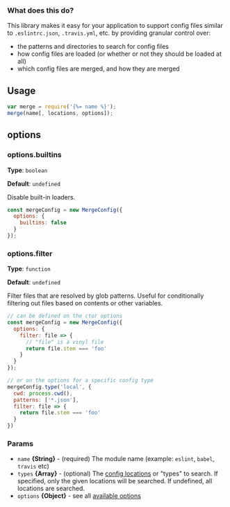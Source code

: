 ### What does this do?

This library makes it easy for your application to support config files similar to `.eslintrc.json`, `.travis.yml`, etc. by providing granular control over:

- the patterns and directories to search for config files
- how config files are loaded (or whether or not they should be loaded at all)
- which config files are merged, and how they are merged


## Usage

```js
var merge = require('{%= name %}');
merge(name[, locations, options]);
```

## options

### options.builtins

**Type**: `boolean`

**Default**: `undefined`

Disable built-in loaders.

```js
const mergeConfig = new MergeConfig({
  options: {
    builtins: false
  }  
});
```

### options.filter

**Type**: `function`

**Default**: `undefined`

Filter files that are resolved by glob patterns. Useful for conditionally filtering out files based on contents or other variables.

```js
// can be defined on the ctor options
const mergeConfig = new MergeConfig({
  options: {
    filter: file => {
      // "file" is a vinyl file
      return file.stem === 'foo'
    }
  }  
});

// or on the options for a specific config type
mergeConfig.type('local', {
  cwd: process.cwd(),
  patterns: ['*.json'],
  filter: file => {
    return file.stem === 'foo'
  }
})
```

### Params

- `name` **{String}** - (required) The module name (example: `eslint`, `babel`, `travis` etc)
- `types` **{Array}** - (optional) The [config locations](#config-locations) or "types" to search. If specified, only the given locations will be searched. If undefined, all locations are searched.
- `options` **{Object}** - see all [available options](#options)
